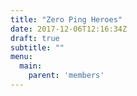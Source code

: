 ```yaml
---
title: "Zero Ping Heroes"
date: 2017-12-06T12:16:34Z
draft: true
subtitle: ""
menu:
  main:
    parent: 'members'
---
```



